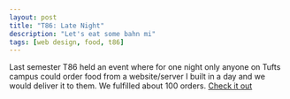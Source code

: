 ```yaml
---
layout: post
title: "T86: Late Night"
description: "Let's eat some bahn mi"
tags: [web design, food, t86]
---
```


Last semester T86 held an event where for one night only anyone on Tufts campus could order
food from a website/server I built in a day and we would deliver it to them.
We fulfilled about 100 orders. 
[Check it out](http://t86latenight.com/)
